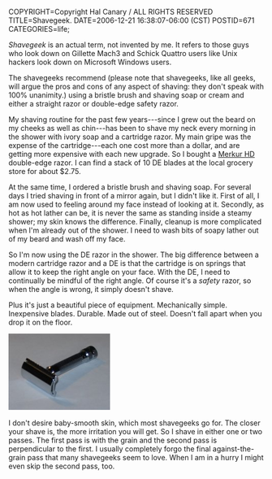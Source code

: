 COPYRIGHT=Copyright Hal Canary / ALL RIGHTS RESERVED
TITLE=Shavegeek.
DATE=2006-12-21 16:38:07-06:00 (CST)
POSTID=671
CATEGORIES=life;

_Shavegeek_ is an actual term, not invented by me. It refers to those guys who look down on Gillette Mach3 and Schick Quattro users like Unix hackers look down on Microsoft Windows users.

The shavegeeks recommend (please note that shavegeeks, like all geeks, will argue the pros and cons of any aspect of shaving: they don't speak with 100% unanimity.) using a bristle brush and shaving soap or cream and either a straight razor or double-edge safety razor.

My shaving routine for the past few years---since I grew out the beard on my cheeks as well as chin---has been to shave my neck every morning in the shower with ivory soap and a cartridge razor. My main gripe was the expense of the cartridge---each one cost more than a dollar, and are getting more expensive with each new upgrade. So I bought a [Merkur HD](http://www.classicshaving.com/catalog/item/522941/284057.htm) double-edge razor. I can find a stack of 10 DE blades at the local grocery store for about $2.75.

At the same time, I ordered a bristle brush and shaving soap. For several days I tried shaving in front of a mirror again, but I didn't like it. First of all, I am now used to feeling around my face instead of looking at it. Secondly, as hot as hot lather can be, it is never the same as standing inside a steamy shower; my skin knows the difference. Finally, cleanup is more complicated when I'm already out of the shower. I need to wash bits of soapy lather out of my beard and wash off my face.

So I'm now using the DE razor in the shower. The big difference between a modern cartridge razor and a DE is that the cartridge is on springs that allow it to keep the right angle on your face. With the DE, I need to continually be mindful of the right angle. Of course it's a _safety_ razor, so when the angle is wrong, it simply doesn't shave.

Plus it's just a beautiful piece of equipment. Mechanically simple. Inexpensive blades. Durable. Made out of steel. Doesn't fall apart when you drop it on the floor.

![[]](/images/merkur-hd.jpg)

I don't desire baby-smooth skin, which most shavegeeks go for. The closer your shave is, the more irritation you will get. So I shave in either one or two passes. The first pass is with the grain and the second pass is perpendicular to the first. I usually completely forgo the final against-the-grain pass that many shavegeeks seem to love. When I am in a hurry I might even skip the second pass, too.
